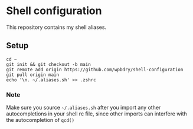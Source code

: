 # Shell configuration
This repository contains my shell aliases.

## Setup
```shell
cd ~
git init && git checkout -b main
git remote add origin https://github.com/wpbdry/shell-configuration
git pull origin main
echo '\n. ~/.aliases.sh' >> .zshrc
```

### Note
Make sure you source `~/.aliases.sh` after you import any other autocompletions
in your shell rc file, since other imports can interfere with the autocompletion
of `qcd()`
